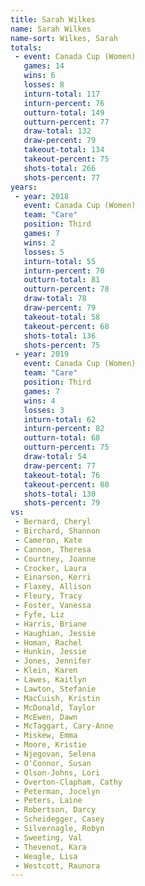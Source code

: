 ```yaml
---
title: Sarah Wilkes
name: Sarah Wilkes
name-sort: Wilkes, Sarah
totals:
 - event: Canada Cup (Women)
   games: 14
   wins: 6
   losses: 8
   inturn-total: 117
   inturn-percent: 76
   outturn-total: 149
   outturn-percent: 77
   draw-total: 132
   draw-percent: 79
   takeout-total: 134
   takeout-percent: 75
   shots-total: 266
   shots-percent: 77
years:
 - year: 2018
   event: Canada Cup (Women)
   team: "Care"
   position: Third
   games: 7
   wins: 2
   losses: 5
   inturn-total: 55
   inturn-percent: 70
   outturn-total: 81
   outturn-percent: 78
   draw-total: 78
   draw-percent: 79
   takeout-total: 58
   takeout-percent: 68
   shots-total: 136
   shots-percent: 75
 - year: 2019
   event: Canada Cup (Women)
   team: "Care"
   position: Third
   games: 7
   wins: 4
   losses: 3
   inturn-total: 62
   inturn-percent: 82
   outturn-total: 68
   outturn-percent: 75
   draw-total: 54
   draw-percent: 77
   takeout-total: 76
   takeout-percent: 80
   shots-total: 130
   shots-percent: 79
vs:
 - Bernard, Cheryl
 - Birchard, Shannon
 - Cameron, Kate
 - Cannon, Theresa
 - Courtney, Joanne
 - Crocker, Laura
 - Einarson, Kerri
 - Flaxey, Allison
 - Fleury, Tracy
 - Foster, Vanessa
 - Fyfe, Liz
 - Harris, Briane
 - Haughian, Jessie
 - Homan, Rachel
 - Hunkin, Jessie
 - Jones, Jennifer
 - Klein, Karen
 - Lawes, Kaitlyn
 - Lawton, Stefanie
 - MacCuish, Kristin
 - McDonald, Taylor
 - McEwen, Dawn
 - McTaggart, Cary-Anne
 - Miskew, Emma
 - Moore, Kristie
 - Njegovan, Selena
 - O'Connor, Susan
 - Olson-Johns, Lori
 - Overton-Clapham, Cathy
 - Peterman, Jocelyn
 - Peters, Laine
 - Robertson, Darcy
 - Scheidegger, Casey
 - Silvernagle, Robyn
 - Sweeting, Val
 - Thevenot, Kara
 - Weagle, Lisa
 - Westcott, Raunora
---
```

